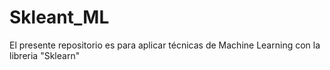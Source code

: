 # Skleant_ML

   El presente repositorio es para aplicar técnicas de Machine Learning con la libreria "Sklearn"